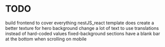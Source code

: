 # TODO

build frontend to cover everything nestJS_react template does
create a better texture for hero background
change a lot of text to use translations instead of hard-coded values
fixed-background sections have a blank bar at the bottom when scrolling on mobile